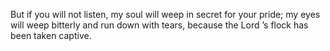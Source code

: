 But if you will not listen, my soul will weep in secret for your pride; my eyes will weep bitterly and run down with tears, because the Lord ’s flock has been taken captive.
